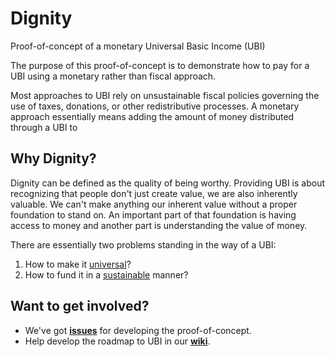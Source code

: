 # Dignity
Proof-of-concept of a monetary Universal Basic Income (UBI)

The purpose of this proof-of-concept is to demonstrate how to pay for a UBI using a monetary rather than fiscal approach.

Most approaches to UBI rely on unsustainable fiscal policies governing the use of taxes, donations, or other redistributive processes. A monetary approach essentially means adding the amount of money distributed through a UBI to 

## Why Dignity?

Dignity can be defined as the quality of being worthy. Providing UBI is about recognizing that people don't just create value, we are also inherently valuable. We can't make anything our inherent value without a proper foundation to stand on. An important part of that foundation is having access to money and another part is understanding the value of money.

There are essentially two problems standing in the way of a UBI:

1. How to make it [universal](https://github.com/goldfarbas/Dignity/wiki/Universal)?
2. How to fund it in a [sustainable](https://github.com/goldfarbas/Dignity/wiki/Sustainable) manner?

## Want to get involved?
* We've got **[issues](https://github.com/goldfarbas/Dignity/issues)** for developing the proof-of-concept.
* Help develop the roadmap to UBI in our **[wiki](https://github.com/goldfarbas/Dignity/wiki)**.
